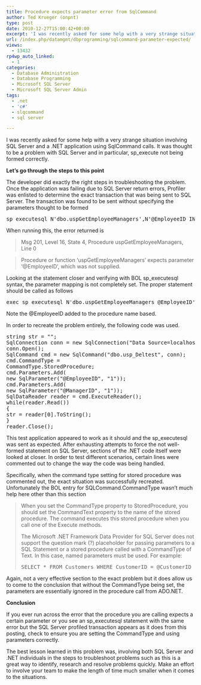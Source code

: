 ```yaml
---
title: Procedure expects parameter error from SqlCommand
author: Ted Krueger (onpnt)
type: post
date: 2010-12-27T15:00:42+00:00
excerpt: 'I was recently asked for some help with a very strange situation involving SQL Server and a .NET application using SqlCommand calls.  It was thought to be a problem with SQL Server and in particular, sp_execute not being formed correctly.'
url: /index.php/datamgmt/dbprogramming/sqlcommand-parameter-expected/
views:
  - 13432
rp4wp_auto_linked:
  - 1
categories:
  - Database Administration
  - Database Programming
  - Microsoft SQL Server
  - Microsoft SQL Server Admin
tags:
  - .net
  - 'c#'
  - slqcommand
  - sql server

---
```

I was recently asked for some help with a very strange situation involving SQL Server and a .NET application using SqlCommand calls. It was thought to be a problem with SQL Server and in particular, sp_execute not being formed correctly.

**Let’s go through the steps to this point**

The developer did exactly the right steps in troubleshooting the problem. Once the application was failing due to SQL Server return errors, Profiler was enlisted to determine the exact transaction that was being sent to SQL Server. The transaction was found to be sent without specifying the parameters thought to be formed

<pre>sp_executesql N'dbo.uspGetEmployeeManagers',N'@EmployeeID INT',@EmployeeID=1</pre>

When running this, the error returned is

> Msg 201, Level 16, State 4, Procedure uspGetEmployeeManagers, Line 0
  
> Procedure or function &#8216;uspGetEmployeeManagers&#8217; expects parameter &#8216;@EmployeeID&#8217;, which was not supplied.

Looking at the statement closer and verifying with BOL sp_executesql syntax, the parameter mapping is not completely set. The proper statement should be called as follows

<pre>exec sp_executesql N'dbo.uspGetEmployeeManagers @EmployeeID',N'@EmployeeID INT',@EmployeeID=1</pre>

Note the @EmployeeID added to the procedure name based.

In order to recreate the problem entirely, the following code was used.

<pre>string str = ""; 
SqlConnection conn = new SqlConnection("Data Source=localhost;Initial Catalog=AdventureWorks;Integrated Security=SSPI;"); 
conn.Open();
SqlCommand cmd = new SqlCommand("dbo.usp_Deltest", conn); 
cmd.CommandType = 
CommandType.StoredProcedure; 
cmd.Parameters.Add(
new SqlParameter("@EmployeeID", "1")); 
cmd.Parameters.Add(
new SqlParameter("@ManagerID", "1")); 
SqlDataReader reader = cmd.ExecuteReader(); 
while(reader.Read()) 
{
str = reader[0].ToString();
}
reader.Close();</pre>

This test application appeared to work as it should and the sp_executesql was sent as expected. After exhausting attempts to force the not well-formed statement on SQL Server, sections of the .NET code itself were looked at closer. In order to test different scenarios, certain lines were commented out to change the way the code was being handled.

Specifically, when the command type setting for stored procedure was commented out, the exact situation was successfully recreated. Unfortunately the BOL entry for SQLCommand.CommandType wasn’t much help here other than this section

> When you set the CommandType property to StoredProcedure, you should set the CommandText property to the name of the stored procedure. The command executes this stored procedure when you call one of the Execute methods.
> 
> The Microsoft .NET Framework Data Provider for SQL Server does not support the question mark (?) placeholder for passing parameters to a SQL Statement or a stored procedure called with a CommandType of Text. In this case, named parameters must be used. For example: 
> 
> <pre>SELECT * FROM Customers WHERE CustomerID = @CustomerID</pre>

Again, not a very effective section to the exact problem but it does allow us to come to the conclusion that without the CommandType being set, the parameters are essentially ignored in the procedure call from ADO.NET.

**Conclusion**

If you ever run across the error that the procedure you are calling expects a certain parameter or you see an sp_executesql statement with the same error but the SQL Server profiled transaction appears as it does from this posting, check to ensure you are setting the CommandType and using parameters correctly.

The best lesson learned in this problem was, involving both SQL Server and .NET individuals in the steps to troubleshoot problems such as this is a great way to identify, research and resolve problems quickly. Make an effort to involve your team to make the length of time much smaller when it comes to the situations.